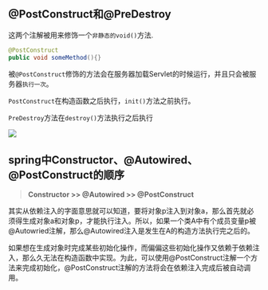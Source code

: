 ## @PostConstruct和@PreDestroy

这两个注解被用来修饰一个`非静态的void()`方法.

```java
@PostConstruct
public void someMethod(){}
```

被`@PostConstruct`修饰的方法会在服务器加载Servlet的时候运行，并且只会被服务器`执行一次`。

`PostConstruct`在构造函数之后执行，`init()`方法之前执行。

`PreDestroy`方法在`destroy()`方法执行之后执行

![](https://pic3.superbed.cn/item/5df199751f8f59f4d6215a60.jpg)

## 

## spring中Constructor、@Autowired、@PostConstruct的顺序

>  **Constructor >> @Autowired >> @PostConstruct**

其实从依赖注入的字面意思就可以知道，要将对象p注入到对象a，那么首先就必须得生成对象a和对象p，才能执行注入。所以，如果一个类A中有个成员变量p被@Autowried注解，那么@Autowired注入是发生在A的构造方法执行完之后的。

如果想在生成对象时完成某些初始化操作，而偏偏这些初始化操作又依赖于依赖注入，那么久无法在构造函数中实现。为此，可以使用@PostConstruct注解一个方法来完成初始化，@PostConstruct注解的方法将会在依赖注入完成后被自动调用。



